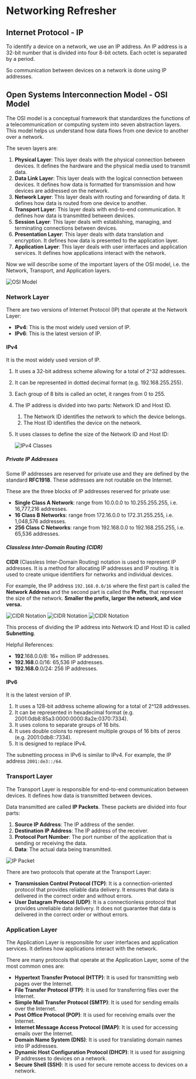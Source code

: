# Networking Refresher

## Internet Protocol - IP

To identify a device on a network, we use an IP address. An IP address is a 32-bit number that is divided into four 8-bit octets. Each octet is separated by a period.

So communication between devices on a network is done using IP addresses.

## Open Systems Interconnection Model - OSI Model

The OSI model is a conceptual framework that standardizes the functions of a telecommunication or computing system into seven abstraction layers. This model helps us understand how data flows from one device to another over a network.

The seven layers are:

1. **Physical Layer**: This layer deals with the physical connection between devices. It defines the hardware and the physical media used to transmit data.
2. **Data Link Layer**: This layer deals with the logical connection between devices. It defines how data is formatted for transmission and how devices are addressed on the network.
3. **Network Layer**: This layer deals with routing and forwarding of data. It defines how data is routed from one device to another.
4. **Transport Layer**: This layer deals with end-to-end communication. It defines how data is transmitted between devices.
5. **Session Layer**: This layer deals with establishing, managing, and terminating connections between devices.
6. **Presentation Layer**: This layer deals with data translation and encryption. It defines how data is presented to the application layer.
7. **Application Layer**: This layer deals with user interfaces and application services. It defines how applications interact with the network.

Now we will describe some of the important layers of the OSI model, i.e. the Network, Transport, and Application layers.

![OSI Model](images/01_Networking_Refresher_01.png)

### Network Layer

There are two versions of Internet Protocol (IP) that operate at the Network Layer:

- **IPv4**: This is the most widely used version of IP.
- **IPv6**: This is the latest version of IP.

#### IPv4

It is the most widely used version of IP.

1. It uses a 32-bit address scheme allowing for a total of 2^32 addresses.
2. It can be represented in dotted decimal format (e.g. 192.168.255.255).
3. Each group of 8 bits is called an octet, it ranges from 0 to 255.
4. The IP address is divided into two parts: Network ID and Host ID.
   1. The Network ID identifies the network to which the device belongs.
   2. The Host ID identifies the device on the network.
5. It uses classes to define the size of the Network ID and Host ID:

    ![IPv4 Classes](images/01_Networking_Refresher_02.png)


##### Private IP Addresses

Some IP addresses are reserved for private use and they are defined by the standard **RFC1918**. These addresses are not routable on the Internet.

These are the three blocks of IP addresses reserved for private use:

- **Single Class A Network**: range from 10.0.0.0 to 10.255.255.255, i.e. 16,777,216 addresses.
- **16 Class B Networks**: range from 172.16.0.0 to 172.31.255.255, i.e. 1,048,576 addresses.
- **256 Class C Networks**: range from 192.168.0.0 to 192.168.255.255, i.e. 65,536 addresses.

##### Classless Inter-Domain Routing (CIDR)

**CIDR** (Classless Inter-Domain Routing) notation is used to represent IP addresses. It is a method for allocating IP addresses and IP routing. It is used to create unique identifiers for networks and individual devices.

For example, the IP address `192.168.0.0/16` where the first part is called the **Network Address** and the second part is called the **Prefix**, that represent the size of the network. **Smaller the prefix, larger the network, and vice versa.**

![CIDR Notation](images/01_Networking_Refresher_03.png)
![CIDR Notation](images/01_Networking_Refresher_04.png)
![CIDR Notation](images/01_Networking_Refresher_05.png)

This process of dividing the IP address into Network ID and Host ID is called **Subnetting**.

Helpful References:

- **192**.168.0.0/8: 16+ million IP addresses.
- **192.168**.0.0/16: 65,536 IP addresses.
- **192.168.0**.0/24: 256 IP addresses.

#### IPv6

It is the latest version of IP.

1. It uses a 128-bit address scheme allowing for a total of 2^128 addresses.
2. It can be represented in hexadecimal format (e.g. 2001:0db8:85a3:0000:0000:8a2e:0370:7334).
3. It uses colons to separate groups of 16 bits.
4. It uses double colons to represent multiple groups of 16 bits of zeros (e.g. 2001:0db8::7334).
5. It is designed to replace IPv4.

The subnetting process in IPv6 is similar to IPv4. For example, the IP address `2001:de3::/64`.

### Transport Layer

The Transport Layer is responsible for end-to-end communication between devices. It defines how data is transmitted between devices.

Data transmitted are called **IP Packets**. These packets are divided into four parts:

1. **Source IP Address**: The IP address of the sender.
2. **Destination IP Address**: The IP address of the receiver.
3. **Protocol Port Number**: The port number of the application that is sending or receiving the data.
4. **Data**: The actual data being transmitted.

![IP Packet](images/01_Networking_Refresher_06.png)

There are two protocols that operate at the Transport Layer:

- **Transmission Control Protocol (TCP)**: It is a connection-oriented protocol that provides reliable data delivery. It ensures that data is delivered in the correct order and without errors.
- **User Datagram Protocol (UDP)**: It is a connectionless protocol that provides unreliable data delivery. It does not guarantee that data is delivered in the correct order or without errors.

### Application Layer

The Application Layer is responsible for user interfaces and application services. It defines how applications interact with the network.

There are many protocols that operate at the Application Layer, some of the most common ones are:

- **Hypertext Transfer Protocol (HTTP)**: It is used for transmitting web pages over the Internet.
- **File Transfer Protocol (FTP)**: It is used for transferring files over the Internet.
- **Simple Mail Transfer Protocol (SMTP)**: It is used for sending emails over the Internet.
- **Post Office Protocol (POP)**: It is used for receiving emails over the Internet.
- **Internet Message Access Protocol (IMAP)**: It is used for accessing emails over the Internet.
- **Domain Name System (DNS)**: It is used for translating domain names into IP addresses.
- **Dynamic Host Configuration Protocol (DHCP)**: It is used for assigning IP addresses to devices on a network.
- **Secure Shell (SSH)**: It is used for secure remote access to devices on a network.
